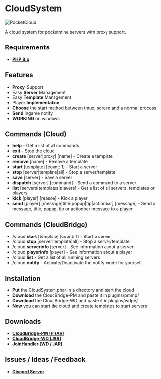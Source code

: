 # CloudSystem

![PocketCloud](https://github.com/PocketCloudSystem/CloudSystem/blob/main/.github/images/logo.png)

A cloud system for pocketmine servers with proxy support.

## Requirements

- **[PHP 8.x](https://jenkins.pmmp.io/job/PHP-8.0-Aggregate/)**

## Features

- **Proxy**-Support
- Easy **Server** Management
- Easy **Template** Management
- Player **Implementation**
- **Choose** the start method between tmux, screen and a normal process
- **Send** ingame notify
- **WORKING** on windows

## Commands (Cloud)

- **help** - Get a list of all commands
- **exit** - Stop the cloud
- **create** [server|proxy] [name] - Create a template
- **remove** [name] - Remove a template
- **start** [template] [count: 1] - Start a server
- **stop** [server|template|all] - Stop a server/template
- **save** [server] - Save a server
- **dispatch** [server] [command] - Send a command to a server
- **list** [servers|templates|players] - Get a list of all servers, templates or players
- **kick** [player] [reason] - Kick a player
- **send** [player] [message|title|popup|tip|actionbar] [message] - Send a message, title, popup, tip or actionbar message to a player

## Commands (CloudBridge)

- /cloud **start** [template] [count: 1] - Start a server
- /cloud **stop** [server|template|all] - Stop a server/template
- /cloud **serverinfo** [server] - See information about a server
- /cloud **playerinfo** [player] - See information about a player
- /cloud **list** - Get a list of all running servers
- /cloud **notify** - Activate/Deactivate the notify mode for yourself 

## Installation

- **Put** the CloudSystem.phar in a directory and start the cloud
- **Download** the CloudBridge-PM and paste it in plugins/pmmp/
- **Download** the CloudBridge-WD and paste it in plugins/wdpe/
- **Now** you can start the cloud and create templates to start servers

## Downloads

- **[CloudBridge-PM (PHAR)](https://github.com/PocketCloudSystem/CloudBridge-PM/releases/tag/1.0.0)**
- **[CloudBridge-WD (JAR)](https://github.com/PocketCloudSystem/CloudBridge-WD/releases/tag/1.0.0)**
- **[JoinHandler (WD / JAR)](https://github.com/PocketCloudSystem/JoinHandler/releases/tag/1.0.0)**

## Issues / Ideas / Feedback 

- **[Discord Server](https://discord.gg/E2cyBGWGP2)**